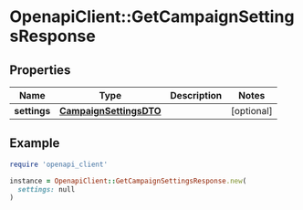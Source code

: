 # OpenapiClient::GetCampaignSettingsResponse

## Properties

| Name | Type | Description | Notes |
| ---- | ---- | ----------- | ----- |
| **settings** | [**CampaignSettingsDTO**](CampaignSettingsDTO.md) |  | [optional] |

## Example

```ruby
require 'openapi_client'

instance = OpenapiClient::GetCampaignSettingsResponse.new(
  settings: null
)
```

